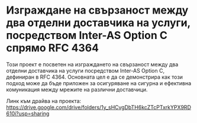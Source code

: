 # Изграждане на свързаност между два отделни доставчика на услуги, посредством Inter-AS Option C спрямо RFC 4364 

Този проект е посветен на изграждането на свързаност между два отделни доставчика на услуги посредством Inter-AS Option C, дефиниран в RFC 4364. Основната цел е да се демонстрира как този подход може да бъде приложен за осигуряване на сигурна и ефективна комуникация между мрежите на различни доставчици.

Линк към драйва на проекта: https://drive.google.com/drive/folders/1y_sHCvgDbTH6kcZTcPTxrkYPX9RD610i?usp=sharing
